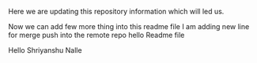 Here we are updating this repository information which will led us.

Now we can add few more thing into this readme file
I am adding new line for merge push into the remote repo
hello Readme file


Hello Shriyanshu Nalle
